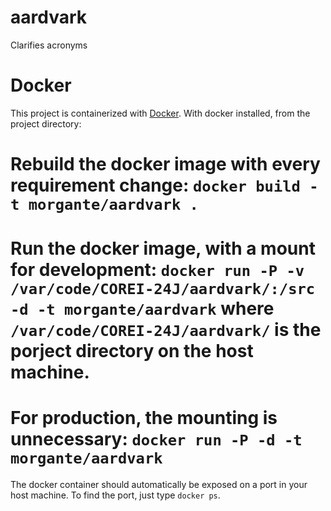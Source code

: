 aardvark
========

Clarifies acronyms

# Docker
This project is containerized with [Docker](http://docker.io). With docker installed, from the project directory:

# Rebuild the docker image with every requirement change: ```docker build -t morgante/aardvark .```
# Run the docker image, with a mount for development: ```docker run -P -v /var/code/COREI-24J/aardvark/:/src -d -t morgante/aardvark``` where ```/var/code/COREI-24J/aardvark/``` is the porject directory on the host machine.
# For production, the mounting is unnecessary: ```docker run -P -d -t morgante/aardvark```

The docker container should automatically be exposed on a port in your host machine. To find the port, just type ```docker ps```.